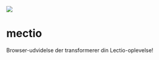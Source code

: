 ![](https://github.com/kie2204/mectio/banner.png)
# mectio
Browser-udvidelse der transformerer din Lectio-oplevelse!
